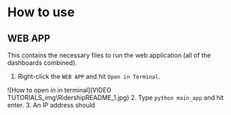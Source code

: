 # How to use
## WEB APP
This contains the necessary files to run the web application (all of the dashboards combined).
1. Right-click the `WEB APP` and hit `Open in Terminal`.

![How to open in in terminal](VIDEO TUTORIALS\_img\RidershipREADME_1.jpg)
2. Type `python main_app` and hit enter.
3. An IP address should 